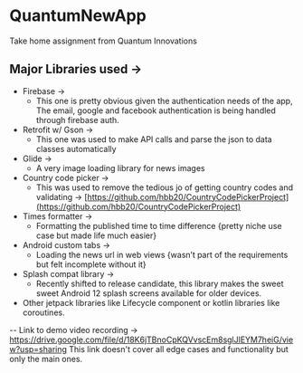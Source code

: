 # QuantumNewApp

Take home assignment from Quantum Innovations

## Major Libraries used →

- Firebase →
    - This one is pretty obvious given the authentication needs of the app, The email, google and facebook authentication is being handled through firebase auth.
- Retrofit w/ Gson →
    - This one was used to make API calls and parse the json to data classes automatically
- Glide →
    - A very image loading library for news images
- Country code picker →
    - This was used to remove the tedious jo of getting country codes and validating → [https://github.com/hbb20/CountryCodePickerProject](https://github.com/hbb20/CountryCodePickerProject)
- Times formatter →
    - Formatting the published time to time difference {pretty niche use case but made life much easier}
- Android custom tabs →
    - Loading the news url in web views {wasn’t part of the requirements but felt incomplete without it}
- Splash compat library →
    - Recently shifted to release candidate, this library makes the sweet sweet Android 12 splash screens available for older devices.
- Other jetpack libraries like Lifecycle component or kotlin libraries like coroutines.

--
Link to demo video recording -> https://drive.google.com/file/d/18K6jTBnoCpKQVvscEm8sglJlEYM7heiG/view?usp=sharing
This link doesn't cover all edge cases and functionality but only the main ones.
